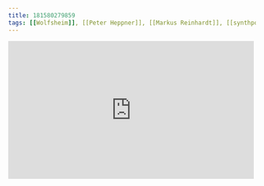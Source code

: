 ```yaml
---
title: 181580279859
tags: [[Wolfsheim]], [[Peter Heppner]], [[Markus Reinhardt]], [[synthpop]], [[heroin]]
---
```

<iframe allow="accelerometer; autoplay; clipboard-write; encrypted-media; gyroscope; picture-in-picture" allowfullscreen="" frameborder="0" height="281" id="youtube_iframe" src="https://www.youtube.com/embed/y-PyUSxcqXg?feature=oembed&amp;enablejsapi=1&amp;origin=https://safe.txmblr.com&amp;wmode=opaque" width="500"></iframe>